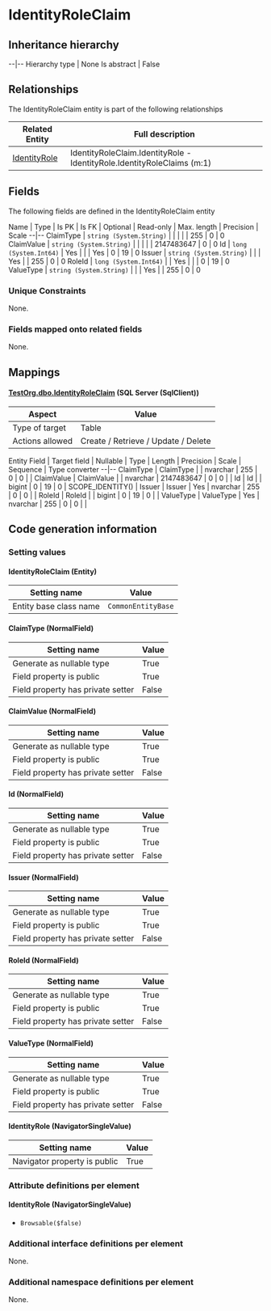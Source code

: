 ﻿IdentityRoleClaim
================

## Inheritance hierarchy

--|--
Hierarchy type | None
Is abstract | False

## Relationships

The IdentityRoleClaim entity is part of the following relationships 

Related Entity | Full description 
--|--
[IdentityRole](../../_DefaultGroup/Entities/IdentityRole.htm) | IdentityRoleClaim.IdentityRole - IdentityRole.IdentityRoleClaims (m:1) 

## Fields

The following fields are defined in the IdentityRoleClaim entity 

Name | Type | Is PK | Is FK | Optional | Read-only | Max. length | Precision | Scale
--|--
ClaimType | `string (System.String)` |   |  |  |  | 255 | 0 | 0
ClaimValue | `string (System.String)` |   |  |  |  | 2147483647 | 0 | 0
Id | `long (System.Int64)` |  Yes |  |  | Yes | 0 | 19 | 0
Issuer | `string (System.String)` |   |  | Yes |  | 255 | 0 | 0
RoleId | `long (System.Int64)` |   | Yes |  |  | 0 | 19 | 0
ValueType | `string (System.String)` |   |  | Yes |  | 255 | 0 | 0

### Unique Constraints
None.

### Fields mapped onto related fields
None.

## Mappings

#### [TestOrg.dbo.IdentityRoleClaim](../../../SQL_Server_SqlClient/TestOrg/dbo/IdentityRoleClaim.htm) (SQL Server (SqlClient))

Aspect | Value
--|--
Type of target | Table
Actions allowed | Create / Retrieve / Update / Delete

Entity Field | Target field | Nullable | Type | Length | Precision | Scale | Sequence | Type converter
--|--
ClaimType | ClaimType |  | nvarchar | 255 | 0 | 0 |  | 
ClaimValue | ClaimValue |  | nvarchar | 2147483647 | 0 | 0 |  | 
Id | Id |  | bigint | 0 | 19 | 0 | SCOPE_IDENTITY() | 
Issuer | Issuer | Yes | nvarchar | 255 | 0 | 0 |  | 
RoleId | RoleId |  | bigint | 0 | 19 | 0 |  | 
ValueType | ValueType | Yes | nvarchar | 255 | 0 | 0 |  | 

## Code generation information

### Setting values
#### IdentityRoleClaim (Entity)
Setting name | Value
--|--
Entity base class name | `CommonEntityBase`

#### ClaimType (NormalField)
Setting name | Value
--|--
Generate as nullable type | True
Field property is public | True
Field property has private setter | False

#### ClaimValue (NormalField)
Setting name | Value
--|--
Generate as nullable type | True
Field property is public | True
Field property has private setter | False

#### Id (NormalField)
Setting name | Value
--|--
Generate as nullable type | True
Field property is public | True
Field property has private setter | False

#### Issuer (NormalField)
Setting name | Value
--|--
Generate as nullable type | True
Field property is public | True
Field property has private setter | False

#### RoleId (NormalField)
Setting name | Value
--|--
Generate as nullable type | True
Field property is public | True
Field property has private setter | False

#### ValueType (NormalField)
Setting name | Value
--|--
Generate as nullable type | True
Field property is public | True
Field property has private setter | False

#### IdentityRole (NavigatorSingleValue)
Setting name | Value
--|--
Navigator property is public | True

### Attribute definitions per element

#### IdentityRole (NavigatorSingleValue)

* `Browsable($false)`


### Additional interface definitions per element

None.

### Additional namespace definitions per element

None.
